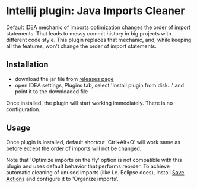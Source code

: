 # Intellij plugin: Java Imports Cleaner

Default IDEA mechanic of imports optimization changes the order of import statements. That leads to messy commit history in big projects with 
different code style. This plugin replaces that mechanic, and, while keeping all the features, won't change the order of import statements.
 
 ## Installation
 
 - download the jar file from [releases page](https://github.com/kincajou/intellij-plugin-imports-cleaner/releases)
 - open IDEA settings, Plugins tab, select 'Install plugin from disk...' and point it to the downloaded file
 
 Once installed, the plugin will start working immediately. There is no configuration.
 
 ## Usage
 
 Once plugin is installed, default shortcut 'Ctrl+Alt+O' will work same as before except the order of imports will not be changed.
 
 Note that 'Optimize imports on the fly' option is not compatible with this plugin and uses default behavior that performs reorder. To achieve 
 automatic cleaning of unused imports (like i.e. Eclipse does), install [Save Actions](https://github.com/dubreuia/intellij-plugin-save-actions/) and 
 configure it to 'Organize imports'. 
 
  
  

